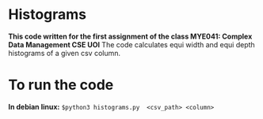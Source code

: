 # Histograms
**This  code written for the first assignment of the class ΜΥΕ041: Complex Data Management  CSE UOI**
The code calculates equi width and equi depth histograms of a given csv column.

# To run the code
**In debian linux:** `$python3 histograms.py  <csv_path> <column>` 

